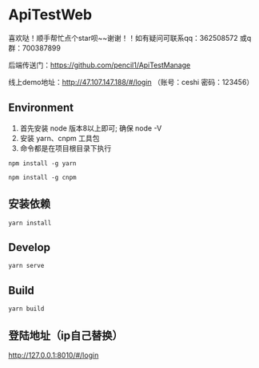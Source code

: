 # ApiTestWeb
喜欢哒！顺手帮忙点个star呗~~谢谢！！如有疑问可联系qq：362508572  或q群：700387899

后端传送门：https://github.com/pencil1/ApiTestManage

线上demo地址：http://47.107.147.188/#/login （账号：ceshi 密码：123456）

## Environment

1. 首先安装  node  版本8以上即可; 确保 node -V
2. 安装 yarn、cnpm 工具包
3. 命令都是在项目根目录下执行
```
npm install -g yarn

npm install -g cnpm

```

## 安装依赖
```
yarn install
```

## Develop 
    yarn serve

## Build
    yarn build

## 登陆地址（ip自己替换）
http://127.0.0.1:8010/#/login

